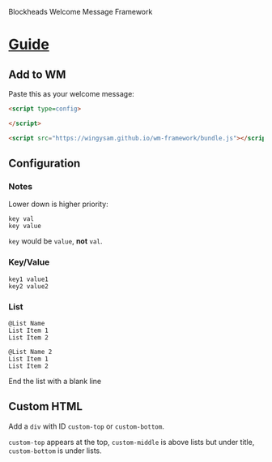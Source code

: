 Blockheads Welcome Message Framework
# [Guide](guide)

## Add to WM
Paste this as your welcome message:
```html
<script type=config>

</script>

<script src="https://wingysam.github.io/wm-framework/bundle.js"></script>
```

## Configuration
### Notes
Lower down is higher priority:
```
key val
key value
```
`key` would be `value`, **not** `val`.

### Key/Value
```
key1 value1
key2 value2
```

### List
```
@List Name
List Item 1
List Item 2

@List Name 2
List Item 1
List Item 2
```
End the list with a blank line

## Custom HTML
Add a `div` with ID `custom-top` or `custom-bottom`.

`custom-top` appears at the top, `custom-middle` is above lists but under title, `custom-bottom` is under lists.